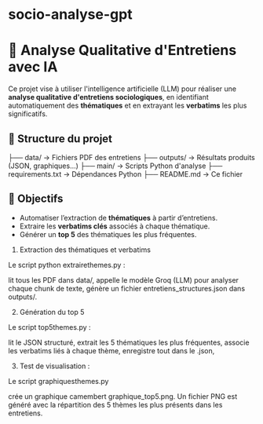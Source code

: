 # socio-analyse-gpt

# 🧠 Analyse Qualitative d'Entretiens avec IA

Ce projet vise à utiliser l'intelligence artificielle (LLM) pour réaliser une **analyse qualitative d'entretiens sociologiques**, en identifiant automatiquement des **thématiques** et en extrayant les **verbatims** les plus significatifs.

## 📁 Structure du projet

├── data/ → Fichiers PDF des entretiens
├── outputs/ → Résultats produits (JSON, graphiques…)
├── main/ → Scripts Python d'analyse
├── requirements.txt → Dépendances Python
├── README.md → Ce fichier


## 📌 Objectifs

- Automatiser l’extraction de **thématiques** à partir d’entretiens.
- Extraire les **verbatims clés** associés à chaque thématique.
- Générer un **top 5** des thématiques les plus fréquentes.

1. Extraction des thématiques et verbatims

Le script python extrairethemes.py :

lit tous les PDF dans data/,
appelle le modèle Groq (LLM) pour analyser chaque chunk de texte,
génère un fichier entretiens_structures.json dans outputs/.

2. Génération du top 5

Le script top5themes.py :

lit le JSON structuré,
extrait les 5 thématiques les plus fréquentes,
associe les verbatims liés à chaque thème,
enregistre tout dans le .json,

3. Test de visualisation : 

Le script graphiquesthemes.py

crée un graphique camembert graphique_top5.png.
Un fichier PNG est généré avec la répartition des 5 thèmes les plus présents dans les entretiens.

